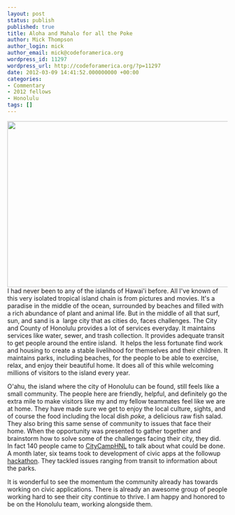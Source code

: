 ```yaml
---
layout: post
status: publish
published: true
title: Aloha and Mahalo for all the Poke
author: Mick Thompson
author_login: mick
author_email: mick@codeforamerica.org
wordpress_id: 11297
wordpress_url: http://codeforamerica.org/?p=11297
date: 2012-03-09 14:41:52.000000000 +00:00
categories:
- Commentary
- 2012 fellows
- Honolulu
tags: []
---
```

<a href="http://codeforamerica.org/wp-content/uploads/2012/02/honolulu_hale2.png"><img class="aligncenter size-full wp-image-11303" title="honolulu_hale" src="http://codeforamerica.org/wp-content/uploads/2012/02/honolulu_hale2.png" alt="" width="600" height="379" /></a>I had never been to any of the islands of Hawai'i before. All I've known of this very isolated tropical island chain is from pictures and movies. It's a paradise in the middle of the ocean, surrounded by beaches and filled with a rich abundance of plant and animal life. But in the middle of all that surf, sun, and sand is a  large city that as cities do, faces challenges. The City and County of Honolulu provides a lot of services everyday. It maintains services like water, sewer, and trash collection. It provides adequate transit to get people around the entire island.  It helps the less fortunate find work and housing to create a stable livelihood for themselves and their children. It maintains parks, including beaches, for the people to be able to exercise, relax, and enjoy their beautiful home. It does all of this while welcoming millions of visitors to the island every year.

O'ahu, the island where the city of Honolulu can be found, still feels like a small community. The people here are friendly, helpful, and definitely go the extra mile to make visitors like my and my fellow teammates feel like we are at home. They have made sure we get to enjoy the local culture, sights, and of course the food including the local dish <em>poke, </em>a delicious raw fish salad. They also bring this same sense of community to issues that face their home. When the opportunity was presented to gather together and brainstorm how to solve some of the challenges facing their city, they did. In fact 140 people came to <a href="http://citycamphnl.govfresh.com/the-journey-begins/">CityCampHNL</a> to talk about what could be done. A month later, six teams took to development of civic apps at the followup <a href="http://citycamphnl.govfresh.com/congratulations-hackathon-teams/">hackathon</a>. They tackled issues ranging from transit to information about the parks.

It is wonderful to see the momentum the community already has towards working on civic applications. There is already an awesome group of people working hard to see their city continue to thrive. I am happy and honored to be on the Honolulu team, working alongside them.
